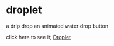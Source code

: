 # droplet
a drip drop an animated water drop button

click here to see it; 
[Droplet]([https://link-url-here.org](https://maxfinnsjo.github.io/droplet/droplet.html))
